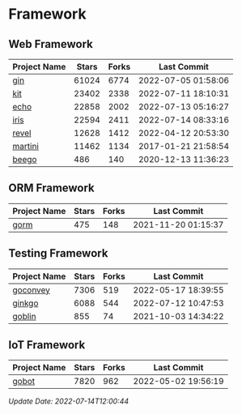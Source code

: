 # Framework

## Web Framework
| Project Name | Stars | Forks | Last Commit |
| ------------ | ----- | ----- | ----------- |
| [gin](https://github.com/gin-gonic/gin) | 61024 | 6774 | 2022-07-05 01:58:06 |
| [kit](https://github.com/go-kit/kit) | 23402 | 2338 | 2022-07-11 18:10:31 |
| [echo](https://github.com/labstack/echo) | 22858 | 2002 | 2022-07-13 05:16:27 |
| [iris](https://github.com/kataras/iris) | 22594 | 2411 | 2022-07-14 08:33:16 |
| [revel](https://github.com/revel/revel) | 12628 | 1412 | 2022-04-12 20:53:30 |
| [martini](https://github.com/go-martini/martini) | 11462 | 1134 | 2017-01-21 21:58:54 |
| [beego](https://github.com/astaxie/beego) | 486 | 140 | 2020-12-13 11:36:23 |

## ORM Framework
| Project Name | Stars | Forks | Last Commit |
| ------------ | ----- | ----- | ----------- |
| [gorm](https://github.com/jinzhu/gorm) | 475 | 148 | 2021-11-20 01:15:37 |

## Testing Framework
| Project Name | Stars | Forks | Last Commit |
| ------------ | ----- | ----- | ----------- |
| [goconvey](https://github.com/smartystreets/goconvey) | 7306 | 519 | 2022-05-17 18:39:55 |
| [ginkgo](https://github.com/onsi/ginkgo) | 6088 | 544 | 2022-07-12 10:47:53 |
| [goblin](https://github.com/franela/goblin) | 855 | 74 | 2021-10-03 14:34:22 |

## IoT Framework
| Project Name | Stars | Forks | Last Commit |
| ------------ | ----- | ----- | ----------- |
| [gobot](https://github.com/hybridgroup/gobot) | 7820 | 962 | 2022-05-02 19:56:19 |

*Update Date: 2022-07-14T12:00:44*